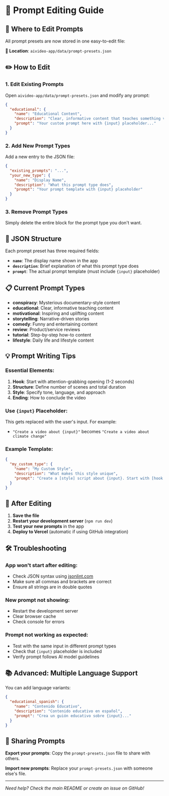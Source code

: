 # 📝 Prompt Editing Guide

## 🎯 Where to Edit Prompts

All prompt presets are now stored in one easy-to-edit file:

**📁 Location**: `aivideo-app/data/prompt-presets.json`

## ✏️ How to Edit

### **1. Edit Existing Prompts**
Open `aivideo-app/data/prompt-presets.json` and modify any prompt:

```json
{
  "educational": {
    "name": "Educational Content",
    "description": "Clear, informative content that teaches something valuable",
    "prompt": "Your custom prompt here with {input} placeholder..."
  }
}
```

### **2. Add New Prompt Types**
Add a new entry to the JSON file:

```json
{
  "existing_prompts": "...",
  "your_new_type": {
    "name": "Display Name",
    "description": "What this prompt type does",
    "prompt": "Your prompt template with {input} placeholder"
  }
}
```

### **3. Remove Prompt Types**
Simply delete the entire block for the prompt type you don't want.

## 🔧 JSON Structure

Each prompt preset has three required fields:

- **`name`**: The display name shown in the app
- **`description`**: Brief explanation of what this prompt type does
- **`prompt`**: The actual prompt template (must include `{input}` placeholder)

## 📋 Current Prompt Types

- **conspiracy**: Mysterious documentary-style content
- **educational**: Clear, informative teaching content
- **motivational**: Inspiring and uplifting content
- **storytelling**: Narrative-driven stories
- **comedy**: Funny and entertaining content
- **review**: Product/service reviews
- **tutorial**: Step-by-step how-to content
- **lifestyle**: Daily life and lifestyle content

## 💡 Prompt Writing Tips

### **Essential Elements**:
1. **Hook**: Start with attention-grabbing opening (1-2 seconds)
2. **Structure**: Define number of scenes and total duration
3. **Style**: Specify tone, language, and approach
4. **Ending**: How to conclude the video

### **Use `{input}` Placeholder**:
This gets replaced with the user's input. For example:
- `"Create a video about {input}"` becomes `"Create a video about climate change"`

### **Example Template**:
```json
{
  "my_custom_type": {
    "name": "My Custom Style",
    "description": "What makes this style unique",
    "prompt": "Create a [style] script about {input}. Start with [hook type] (1-2 seconds). Build a [X-Y] scene script (~[duration] seconds) that [main goal]. Each scene should be [scene requirements]. [Specific style guidelines]. End with [ending type]."
  }
}
```

## 🚀 After Editing

1. **Save the file**
2. **Restart your development server** (`npm run dev`)
3. **Test your new prompts** in the app
4. **Deploy to Vercel** (automatic if using GitHub integration)

## 🛠️ Troubleshooting

### **App won't start after editing**:
- Check JSON syntax using [jsonlint.com](https://jsonlint.com)
- Make sure all commas and brackets are correct
- Ensure all strings are in double quotes

### **New prompt not showing**:
- Restart the development server
- Clear browser cache
- Check console for errors

### **Prompt not working as expected**:
- Test with the same input in different prompt types
- Check that `{input}` placeholder is included
- Verify prompt follows AI model guidelines

## 📚 Advanced: Multiple Language Support

You can add language variants:

```json
{
  "educational_spanish": {
    "name": "Contenido Educativo",
    "description": "Contenido educativo en español",
    "prompt": "Crea un guión educativo sobre {input}..."
  }
}
```

## 🔄 Sharing Prompts

**Export your prompts**:
Copy the `prompt-presets.json` file to share with others.

**Import new prompts**:
Replace your `prompt-presets.json` with someone else's file.

---

*Need help? Check the main README or create an issue on GitHub!* 